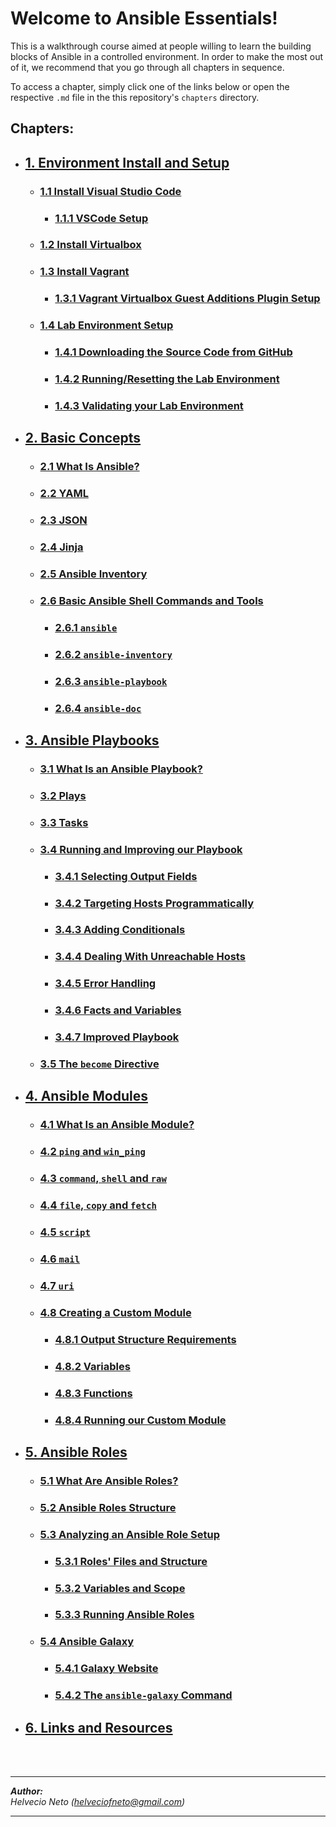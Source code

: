 # Welcome to Ansible Essentials!
This is a walkthrough course aimed at people willing to learn the building blocks of Ansible in a controlled environment. In order to make the most out of it, we recommend that you go through all chapters in sequence.

To access a chapter, simply click one of the links below or open the respective `.md` file in the this repository's `chapters` directory.

## Chapters:
  - ## [1. Environment Install and Setup](<chapters/1. Environment Install and Setup.md#1-environment-install-and-setup>)
    - ### [1.1 Install Visual Studio Code](<chapters/1. Environment Install and Setup.md#11-install-visual-studio-code>)
      - ### [1.1.1 VSCode Setup](<chapters/1. Environment Install and Setup.md#111-vscode-setup>)
    - ### [1.2 Install Virtualbox](<chapters/1. Environment Install and Setup.md#12-install-virtualbox>)
    - ### [1.3 Install Vagrant](<chapters/1. Environment Install and Setup.md#13-install-vagrant>)
      - ### [1.3.1 Vagrant Virtualbox Guest Additions Plugin Setup](<chapters/1. Environment Install and Setup.md#131-vagrant-virtualbox-guest-additions-plugin-setup>)
    - ### [1.4 Lab Environment Setup](<chapters/1. Environment Install and Setup.md#14-lab-environment-setup>)
      - ### [1.4.1 Downloading the Source Code from GitHub](<chapters/1. Environment Install and Setup.md#141-downloading-the-source-code-from-github>)
      - ### [1.4.2 Running/Resetting the Lab Environment](<chapters/1. Environment Install and Setup.md#142-runningresetting-the-lab-environment>)
      - ### [1.4.3 Validating your Lab Environment](<chapters/1. Environment Install and Setup.md#143-validating-your-lab-environment>)
  - ## [2. Basic Concepts](<chapters/2. Basic Concepts.md#2-basic-concepts>)
    - ### [2.1 What Is Ansible?](<chapters/2. Basic Concepts.md#21-what-is-ansible>)
    - ### [2.2 YAML](<chapters/2. Basic Concepts.md#22-yaml>)
    - ### [2.3 JSON](<chapters/2. Basic Concepts.md#23-json>)
    - ### [2.4 Jinja](<chapters/2. Basic Concepts.md#24-jinja>)
    - ### [2.5 Ansible Inventory](<chapters/2. Basic Concepts.md#25-ansible-inventory>)
    - ### [2.6 Basic Ansible Shell Commands and Tools](<chapters/2. Basic Concepts.md#26-basic-ansible-shell-commands-and-tools>)
      - ### [2.6.1 `ansible`](<chapters/2. Basic Concepts.md#261-ansible>)
      - ### [2.6.2 `ansible-inventory`](<chapters/2. Basic Concepts.md#262-ansible-inventory>)
      - ### [2.6.3 `ansible-playbook`](<chapters/2. Basic Concepts.md#263-ansible-playbook>)
      - ### [2.6.4 `ansible-doc`](<chapters/2. Basic Concepts.md#264-ansible-doc>)
  - ## [3. Ansible Playbooks](<chapters/3. Ansible Playbooks.md#3-ansible-playbooks>)
    - ### [3.1 What Is an Ansible Playbook?](<chapters/3. Ansible Playbooks.md#31-what-is-an-ansible-playbook>)
    - ### [3.2 Plays](<chapters/3. Ansible Playbooks.md#32-plays>)
    - ### [3.3 Tasks](<chapters/3. Ansible Playbooks.md#33-tasks>)
    - ### [3.4 Running and Improving our Playbook](<chapters/3. Ansible Playbooks.md#34-running-and-improving-our-playbook>)
      - ### [3.4.1 Selecting Output Fields](<chapters/3. Ansible Playbooks.md#341-selecting-output-fields>)
      - ### [3.4.2 Targeting Hosts Programmatically](<chapters/3. Ansible Playbooks.md#342-targeting-hosts-programmatically>)
      - ### [3.4.3 Adding Conditionals](<chapters/3. Ansible Playbooks.md#343-adding-conditionals>)
      - ### [3.4.4 Dealing With Unreachable Hosts](<chapters/3. Ansible Playbooks.md#344-dealing-with-unreachable-hosts>)
      - ### [3.4.5 Error Handling](<chapters/3. Ansible Playbooks.md#345-error-handling>)
      - ### [3.4.6 Facts and Variables](<chapters/3. Ansible Playbooks.md#346-facts-and-variables>)
      - ### [3.4.7 Improved Playbook](<chapters/3. Ansible Playbooks.md#347-improved-playbook>)
    - ### [3.5 The `become` Directive](<chapters/3. Ansible Playbooks.md#35-the-become-directive>)
  - ## [4. Ansible Modules](<chapters/4. Ansible Modules.md#4-ansible-modules>)
    - ### [4.1 What Is an Ansible Module?](<chapters/4. Ansible Modules.md#41-what-is-an-ansible-module>)
    - ### [4.2 `ping` and `win_ping`](<chapters/4. Ansible Modules.md#42-ping-and-win_ping>)
    - ### [4.3 `command`, `shell` and `raw`](<chapters/4. Ansible Modules.md#43-command-shell-and-raw>)
    - ### [4.4 `file`, `copy` and `fetch`](<chapters/4. Ansible Modules.md#44-file-copy-and-fetch>)
    - ### [4.5 `script`](<chapters/4. Ansible Modules.md#45-script>)
    - ### [4.6 `mail`](<chapters/4. Ansible Modules.md#46-mail>)
    - ### [4.7 `uri`](<chapters/4. Ansible Modules.md#47-uri>)
    - ### [4.8 Creating a Custom Module](<chapters/4. Ansible Modules.md#48-creating-a-custom-module>)
      - ### [4.8.1 Output Structure Requirements](<chapters/4. Ansible Modules.md#481-output-structure-requirements>)
      - ### [4.8.2 Variables](<chapters/4. Ansible Modules.md#482-variables>)
      - ### [4.8.3 Functions](<chapters/4. Ansible Modules.md#483-functions>)
      - ### [4.8.4 Running our Custom Module](<chapters/4. Ansible Modules.md#484-running-our-custom-module>)
  - ## [5. Ansible Roles](<chapters/5. Ansible Roles.md#5-ansible-roles>)
    - ### [5.1 What Are Ansible Roles?](<chapters/5. Ansible Roles.md#51-what-are-ansible-roles>)
    - ### [5.2 Ansible Roles Structure](<chapters/5. Ansible Roles.md#52-ansible-roles-structure>)
    - ### [5.3 Analyzing an Ansible Role Setup](<chapters/5. Ansible Roles.md#53-analyzing-an-ansible-role-setup>)
      - ### [5.3.1 Roles' Files and Structure](<chapters/5. Ansible Roles.md#531-roles-files-and-structure>)
      - ### [5.3.2 Variables and Scope](<chapters/5. Ansible Roles.md#532-variables-and-scope>)
      - ### [5.3.3 Running Ansible Roles](<chapters/5. Ansible Roles.md#533-running-ansible-roles>)
    - ### [5.4 Ansible Galaxy](<chapters/5. Ansible Roles.md#54-ansible-galaxy>)
      - ### [5.4.1 Galaxy Website](<chapters/5. Ansible Roles.md#541-galaxy-website>)
      - ### [5.4.2 The `ansible-galaxy` Command](<chapters/5. Ansible Roles.md#542-the-ansible-galaxy-command>)
  - ## [6. Links and Resources](<chapters/6. Links and Resources.md#6-links-and-resources>)

<br>
<br>

---
***Author:***
<br>
*Helvecio Neto (<helveciofneto@gmail.com>)*

---
